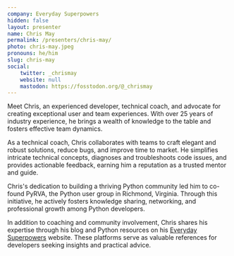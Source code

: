 ```yaml
---
company: Everyday Superpowers
hidden: false
layout: presenter
name: Chris May
permalink: /presenters/chris-may/
photo: chris-may.jpeg
pronouns: he/him
slug: chris-may
social:
    twitter: _chrismay
    website: null
    mastodon: https://fosstodon.org/@_chrismay
---
```


Meet Chris, an experienced developer, technical coach, and advocate for creating exceptional user and team experiences. With over 25 years of industry experience, he brings a wealth of knowledge to the table and fosters effective team dynamics.

As a technical coach, Chris collaborates with teams to craft elegant and robust solutions, reduce bugs, and improve time to market. He simplifies intricate technical concepts, diagnoses and troubleshoots code issues, and provides actionable feedback, earning him a reputation as a trusted mentor and guide.

Chris's dedication to building a thriving Python community led him to co-found PyRVA, the Python user group in Richmond, Virginia. Through this initiative, he actively fosters knowledge sharing, networking, and professional growth among Python developers.

In addition to coaching and community involvement, Chris shares his expertise through his blog and Python resources on his [Everyday Superpowers](https://everydaysuperpowers.dev) website. These platforms serve as valuable references for developers seeking insights and practical advice.
